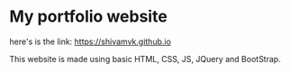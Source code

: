 # My portfolio website

here's is the link: https://shivamvk.github.io

This website is made using basic HTML, CSS, JS, JQuery and BootStrap.
